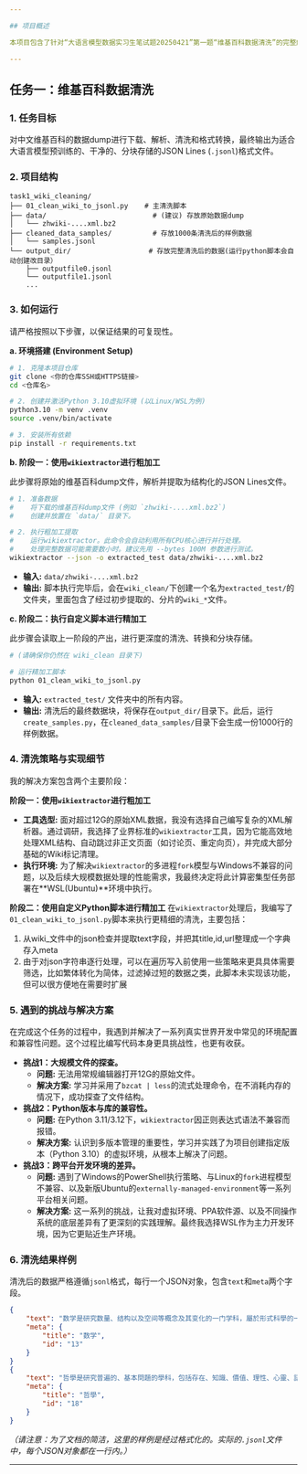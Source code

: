 ```yaml
---

## 项目概述

本项目包含了针对“大语言模型数据实习生笔试题20250421”第一题“维基百科数据清洗”的完整解决方案。整个项目遵循了标准的软件工程实践，包括环境隔离、版本控制、清晰的文档和可复现的代码。

---
```


## 任务一：维基百科数据清洗

### 1. 任务目标

对中文维基百科的数据dump进行下载、解析、清洗和格式转换，最终输出为适合大语言模型预训练的、干净的、分块存储的JSON Lines (`.jsonl`)格式文件。

### 2. 项目结构

```
task1_wiki_cleaning/
├── 01_clean_wiki_to_jsonl.py    # 主清洗脚本
├── data/                          # (建议) 存放原始数据dump
│   └── zhwiki-....xml.bz2
├── cleaned_data_samples/          # 存放1000条清洗后的样例数据
│   └── samples.jsonl
└── output_dir/                   # 存放完整清洗后的数据(运行python脚本会自动创建改目录）
    ├── outputfile0.jsonl
    └── outputfile1.jsonl
    ...
```

### 3. 如何运行

请严格按照以下步骤，以保证结果的可复现性。

**a. 环境搭建 (Environment Setup)**

```bash
# 1. 克隆本项目仓库
git clone <你的仓库SSH或HTTPS链接>
cd <仓库名>

# 2. 创建并激活Python 3.10虚拟环境 (以Linux/WSL为例)
python3.10 -m venv .venv
source .venv/bin/activate

# 3. 安装所有依赖
pip install -r requirements.txt
```

**b. 阶段一：使用`wikiextractor`进行粗加工**

此步骤将原始的维基百科dump文件，解析并提取为结构化的JSON Lines文件。

```bash
# 1. 准备数据
#    将下载的维基百科dump文件 (例如 `zhwiki-....xml.bz2`) 
#    创建并放置在 `data/` 目录下。

# 2. 执行粗加工提取
#    运行wikiextractor。此命令会自动利用所有CPU核心进行并行处理。
#    处理完整数据可能需要数小时。建议先用 --bytes 100M 参数进行测试。
wikiextractor --json -o extracted_test data/zhwiki-....xml.bz2
```
*   **输入:** `data/zhwiki-....xml.bz2`
*   **输出:** 脚本执行完毕后，会在`wiki_clean/`下创建一个名为`extracted_test/`的文件夹，里面包含了经过初步提取的、分片的`wiki_*`文件。

**c. 阶段二：执行自定义脚本进行精加工**

此步骤会读取上一阶段的产出，进行更深度的清洗、转换和分块存储。

```bash
# (请确保你仍然在 wiki_clean 目录下)

# 运行精加工脚本
python 01_clean_wiki_to_jsonl.py
```
*   **输入:** `extracted_test/` 文件夹中的所有内容。
*   **输出:** 清洗后的最终数据块，将保存在`output_dir/`目录下。此后，运行`create_samples.py`，在`cleaned_data_samples/`目录下会生成一份1000行的样例数据。

### 4. 清洗策略与实现细节

我的解决方案包含两个主要阶段：

**阶段一：使用`wikiextractor`进行粗加工**
- **工具选型:** 面对超过12G的原始XML数据，我没有选择自己编写复杂的XML解析器。通过调研，我选择了业界标准的`wikiextractor`工具，因为它能高效地处理XML结构、自动跳过非正文页面（如讨论页、重定向页），并完成大部分基础的Wiki标记清理。
- **执行环境:** 为了解决`wikiextractor`的多进程`fork`模型与Windows不兼容的问题，以及后续大规模数据处理的性能需求，我最终决定将此计算密集型任务部署在**WSL(Ubuntu)**环境中执行。

**阶段二：使用自定义Python脚本进行精加工**
在`wikiextractor`处理后，我编写了`01_clean_wiki_to_jsonl.py`脚本来执行更精细的清洗，主要包括：
1.  从wiki_文件中的json检查并提取text字段，并把其title,id,url整理成一个字典存入meta
2.  由于对json字符串逐行处理，可以在遍历写入前使用一些策略来更具具体需要筛选，比如繁体转化为简体，过滤掉过短的数据之类，此脚本未实现该功能，但可以很方便地在需要时扩展

### 5. 遇到的挑战与解决方案

在完成这个任务的过程中，我遇到并解决了一系列真实世界开发中常见的环境配置和兼容性问题。这个过程比编写代码本身更具挑战性，也更有收获。

-   **挑战1：大规模文件的探查。**
    -   **问题:** 无法用常规编辑器打开12G的原始文件。
    -   **解决方案:** 学习并采用了`bzcat | less`的流式处理命令，在不消耗内存的情况下，成功探查了文件结构。
-   **挑战2：Python版本与库的兼容性。**
    -   **问题:** 在Python 3.11/3.12下，`wikiextractor`因正则表达式语法不兼容而报错。
    *   **解决方案:** 认识到多版本管理的重要性，学习并实践了为项目创建指定版本（Python 3.10）的虚拟环境，从根本上解决了问题。
-   **挑战3：跨平台开发环境的差异。**
    *   **问题:** 遇到了Windows的PowerShell执行策略、与Linux的`fork`进程模型不兼容、以及新版Ubuntu的`externally-managed-environment`等一系列平台相关问题。
    *   **解决方案:** 这一系列的挑战，让我对虚拟环境、PPA软件源、以及不同操作系统的底层差异有了更深刻的实践理解。最终我选择WSL作为主力开发环境，因为它更贴近生产环境。

### 6. 清洗结果样例

清洗后的数据严格遵循`jsonl`格式，每行一个JSON对象，包含`text`和`meta`两个字段。

```json
{
    "text": "数学是研究数量、结构以及空间等概念及其变化的一门学科，屬於形式科學的一種。數學利用抽象化和邏輯推理，從計數、計算、量度、對物體形狀及運動的觀察中產生。數學家們拓展這些概念，為了公式化新的猜想以及從選定的公理及定義中建立嚴謹推導出的定理……",
    "meta": {
        "title": "数学",
        "id": "13"
    }
}
{
    "text": "哲學是研究普遍的、基本問題的學科，包括存在、知識、價值、理性、心靈、語言、人生、道德等領域。哲學與其他學科不同之處在於哲學有獨特之思考方式，例如批判性的思考、系統化的方法以及理性論證……",
    "meta": {
        "title": "哲學",
        "id": "18"
    }
}
```
*（请注意：为了文档的简洁，这里的样例是经过格式化的。实际的`.jsonl`文件中，每个JSON对象都在一行内。）*

---
